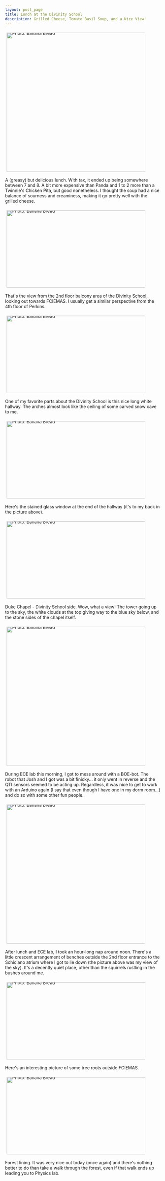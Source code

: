 ```yaml
---
layout: post_page
title: Lunch at the Divinity School
description: Grilled Cheese, Tomato Basil Soup, and a Nice View!
---
```

<div style="line-height:0;padding:4px 0 0 1px;">
<a href="http://i.imgur.com/IzQ56Yp.jpg" style="display:inline-block;margin:3px;text-decoration:none;"> 
<img alt="Photo: Banana Bread" height="450" src="http://i.imgur.com/IzQ56Yp.jpg" title="Banana Bread" width="450" style="padding:1px;">
</a>
</div>

A (greasy) but delicious lunch. With tax, it ended up being somewhere between 7 and 8. A bit more expensive than Panda and 1 to 2 more than a Twinnie's Chicken Pita, but good nonetheless. I thought the soup had a nice balance of sourness and creaminess, making it go pretty well with the grilled cheese. 

<div style="line-height:0;padding:4px 0 0 1px;">
<a href="http://i.imgur.com/fwYdKWJ.jpg" style="display:inline-block;margin:3px;text-decoration:none;"> 
<img alt="Photo: Banana Bread" height="250" src="http://i.imgur.com/fwYdKWJ.jpg" title="Banana Bread" width="450" style="padding:1px;">
</a>
</div>

That's the view from the 2nd floor balcony area of the Divinity School, looking out towards FCIEMAS. I usually get a similar perspective from the 4th floor of Perkins. 

<div style="line-height:0;padding:4px 0 0 1px;">
<a href="http://i.imgur.com/gjySEHO.jpg" style="display:inline-block;margin:3px;text-decoration:none;"> 
<img alt="Photo: Banana Bread" height="250" src="http://i.imgur.com/gjySEHO.jpg" title="Banana Bread" width="450" style="padding:1px;">
</a>
</div>

One of my favorite parts about the Divinity School is this nice long white hallway. The arches almost look like the ceiling of some carved snow cave to me. 


<div style="line-height:0;padding:4px 0 0 1px;">
<a href="http://i.imgur.com/eiAbWB2.jpg" style="display:inline-block;margin:3px;text-decoration:none;"> 
<img alt="Photo: Banana Bread" height="250" src="http://i.imgur.com/eiAbWB2.jpg" title="Banana Bread" width="450" style="padding:1px;">
</a>
</div>

Here's the stained glass window at the end of the hallway (it's to my back in the picture above).

<div style="line-height:0;padding:4px 0 0 1px;">
<a href="http://i.imgur.com/Xbc1BVd.jpg" style="display:inline-block;margin:3px;text-decoration:none;"> 
<img alt="Photo: Banana Bread" height="250" src="http://i.imgur.com/Xbc1BVd.jpg" title="Banana Bread" width="450" style="padding:1px;">
</a>
</div>

Duke Chapel - Divinity School side. Wow, what a view! The tower going up to the sky, the white clouds at the top giving way to the blue sky below, and the stone sides of the chapel itself. 

<div style="line-height:0;padding:4px 0 0 1px;">
<a href="http://i.imgur.com/pAGfb7v.jpg" style="display:inline-block;margin:3px;text-decoration:none;"> 
<img alt="Photo: Banana Bread" height="450" src="http://i.imgur.com/pAGfb7v.jpg" title="Banana Bread" width="450" style="padding:1px;">
</a>
</div>

During ECE lab this morning, I got to mess around with a BOE-bot. The robot that Josh and I got was a bit finicky... it only went in reverse and the QTI sensors seemed to be acting up. Regardless, it was nice to get to work with an Arduino again (I say that even though I have one in my dorm room...) and do so with some other fun people. 

<div style="line-height:0;padding:4px 0 0 1px;">
<a href="http://i.imgur.com/km2fH12.jpg" style="display:inline-block;margin:3px;text-decoration:none;"> 
<img alt="Photo: Banana Bread" height="450" src="http://i.imgur.com/km2fH12.jpg" title="Banana Bread" width="450" style="padding:1px;">
</a>
</div>

After lunch and ECE lab, I took an hour-long nap around noon. There's a little crescent arrangement of benches outside the 2nd floor entrance to the Schiciano atrium where I got to lie down (the picture above was my view of the sky). It's a decently quiet place, other than the squirrels rustling in the bushes around me. 



<div style="line-height:0;padding:4px 0 0 1px;">
<a href="http://i.imgur.com/n2d5096.jpg" style="display:inline-block;margin:3px;text-decoration:none;"> 
<img alt="Photo: Banana Bread" height="250" src="http://i.imgur.com/n2d5096.jpg" title="Banana Bread" width="450" style="padding:1px;">
</a>
</div>

Here's an interesting picture of some tree roots outside FCIEMAS.

<div style="line-height:0;padding:4px 0 0 1px;">
<a href="http://i.imgur.com/QjdExqT.jpg" style="display:inline-block;margin:3px;text-decoration:none;"> 
<img alt="Photo: Banana Bread" height="250" src="http://i.imgur.com/QjdExqT.jpg" title="Banana Bread" width="450" style="padding:1px;">
</a>
</div>

Forest lining. It was very nice out today (once again) and there's nothing better to do than take a walk through the forest, even if that walk ends up leading you to Physics lab. 